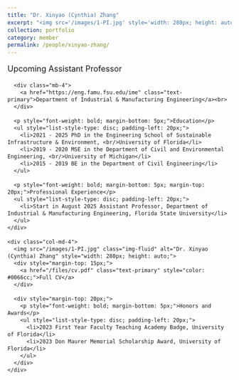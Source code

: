 ```yaml
---
title: "Dr. Xinyao (Cynthia) Zhang"
excerpt: "<img src='/images/1-PI.jpg' style='width: 280px; height: auto;'><br/>Upcoming Assistant<br/>Professor in Industrial &<br/>Manufacturing Engineering"
collection: portfolio
category: member
permalink: /people/xinyao-zhang/
---
```


<div class="container">
  <div class="row">
    <div class="col-md-8">
      <p style="font-size: 18px;">Upcoming Assistant Professor</p>
      
      <div class="mb-4">
        <a href="https://eng.famu.fsu.edu/ime" class="text-primary">Department of Industrial & Manufacturing Engineering</a><br>
      </div>
      
      <p style="font-weight: bold; margin-bottom: 5px;">Education</p>
      <ul style="list-style-type: disc; padding-left: 20px;">
        <li>2021 - 2025 PhD in the Engineering School of Sustainable Infrastructure & Environment, <br/>University of Florida</li>
        <li>2019 - 2020 MSE in the Department of Civil and Environmental Engineering, <br/>University of Michigan</li>
        <li>2015 - 2019 BE in the Department of Civil Engineering</li>
      </ul>
      
      <p style="font-weight: bold; margin-bottom: 5px; margin-top: 20px;">Professional Experience</p>
      <ul style="list-style-type: disc; padding-left: 20px;">
        <li>Start in August 2025 Assistant Professor, Department of Industrial & Manufacturing Engineering, Florida State University</li>
      </ul>
    </div>
    
    <div class="col-md-4">
      <img src="/images/1-PI.jpg" class="img-fluid" alt="Dr. Xinyao (Cynthia) Zhang" style="width: 280px; height: auto;">
      <div style="margin-top: 15px;">
        <a href="/files/cv.pdf" class="text-primary" style="color: #0066cc;">Full CV</a>
      </div>
      
      <div style="margin-top: 20px;">
        <p style="font-weight: bold; margin-bottom: 5px;">Honors and Awards</p>
        <ul style="list-style-type: disc; padding-left: 20px;">
          <li>2023 First Year Faculty Teaching Academy Badge, University of Florida</li>
          <li>2023 Don Maurer Memorial Scholarship Award, University of Florida</li>
        </ul>
      </div>
    </div>
  </div>
</div>
